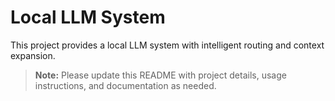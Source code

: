 # Local LLM System

This project provides a local LLM system with intelligent routing and context expansion.

> **Note:** Please update this README with project details, usage instructions, and documentation as needed.
